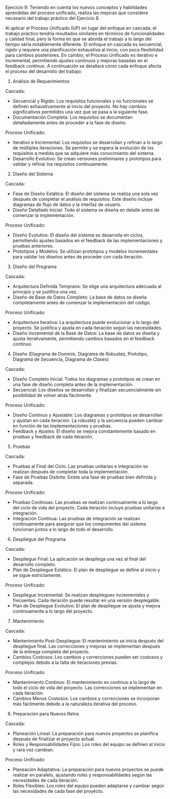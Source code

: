 Ejercicio 9: Teniendo en cuenta los nuevos conceptos y habilidades aprendidas del proceso unificado, realiza las mejoras que considere necesario del trabajo práctico del Ejercicio 8.

Al aplicar el Proceso Unificado (UP) en lugar del enfoque en cascada, el trabajo práctico tendría resultados similares en términos de funcionalidades y calidad final, pero la forma en que se aborda el trabajo a lo largo del tiempo sería notablemente diferente.
El enfoque en cascada es secuencial, rígido y requiere una planificación exhaustiva al inicio, con poca flexibilidad para cambios posteriores. En cambio, el Proceso Unificado es iterativo e incremental, permitiendo ajustes continuos y mejoras basadas en el feedback continuo.
A continuación se detallará cómo cada enfoque afecta el proceso del desarrollo del trabajo:

1. Análisis de Requerimientos

Cascada:
- Secuencial y Rígido: Los requisitos funcionales y no funcionales se definen exhaustivamente al inicio del proyecto. No hay cambios significativos permitidos una vez que se pasa a la siguiente fase.
- Documentación Completa: Los requisitos se documentan detalladamente antes de proceder a la fase de diseño.
  
Proceso Unificado:
- Iterativo e Incremental: Los requisitos se desarrollan y refinan a lo largo de múltiples iteraciones. Se permite y se espera la evolución de los requisitos a medida que se adquiere más conocimiento del sistema.
- Desarrollo Evolutivo: Se crean versiones preliminares y prototipos para validar y refinar los requisitos continuamente.

2. Diseño del Sistema

Cascada:
- Fase de Diseño Estática: El diseño del sistema se realiza una sola vez después de completar el análisis de requisitos. Este diseño incluye diagramas de flujo de datos y la interfaz de usuario.
- Diseño Detallado Inicial: Todo el sistema se diseña en detalle antes de comenzar la implementación.

Proceso Unificado:
- Diseño Evolutivo: El diseño del sistema se desarrolla en ciclos, permitiendo ajustes basados en el feedback de las implementaciones y pruebas anteriores.
- Prototipos y Modelos: Se utilizan prototipos y modelos incrementales para validar los diseños antes de proceder con cada iteración.

3. Diseño del Programa

Cascada:
- Arquitectura Definida Temprano: Se elige una arquitectura adecuada al principio y se justifica una vez.
- Diseño de Base de Datos Completo: La base de datos se diseña completamente antes de comenzar la implementación del código.

Proceso Unificado:
- Arquitectura Iterativa: La arquitectura puede evolucionar a lo largo del proyecto. Se justifica y ajusta en cada iteración según las necesidades.
- Diseño Incremental de la Base de Datos: La base de datos se diseña y ajusta iterativamente, permitiendo cambios basados en el feedback continuo.

4. Diseño 
(Diagrama de Dominio, Diagrama de Robustez, Prototipo, Diagrama de Secuencia, Diagrama de Clases)

Cascada:
- Diseño Completo Inicial: Todos los diagramas y prototipos se crean en una fase de diseño completa antes de la implementación.
- Secuencial: Los diseños se desarrollan y finalizan secuencialmente sin posibilidad de volver atrás fácilmente.

Proceso Unificado:
- Diseño Continuo y Ajustable: Los diagramas y prototipos se desarrollan y ajustan en cada iteración. La robustez y la secuencia pueden cambiar en función de las implementaciones y pruebas.
- Feedback y Ajustes: El diseño se mejora constantemente basado en pruebas y feedback de cada iteración.

5. Pruebas

Cascada:
- Pruebas al Final del Ciclo: Las pruebas unitarias e integración se realizan después de completar toda la implementación.
- Fase de Pruebas Distinta: Existe una fase de pruebas bien definida y separada.

Proceso Unificado:
- Pruebas Continuas: Las pruebas se realizan continuamente a lo largo del ciclo de vida del proyecto. Cada iteración incluye pruebas unitarias e integración.
- Integración Continua: Las pruebas de integración se realizan continuamente para asegurar que los componentes del sistema funcionan juntos a lo largo de todo el desarrollo.

6. Despliegue del Programa

Cascada:
- Despliegue Final: La aplicación se despliega una vez al final del desarrollo completo.
- Plan de Despliegue Estático: El plan de despliegue se define al inicio y se sigue estrictamente.

Proceso Unificado:
- Despliegue Incremental: Se realizan despliegues incrementales y frecuentes. Cada iteración puede resultar en una versión desplegable.
- Plan de Despliegue Evolutivo: El plan de despliegue se ajusta y mejora continuamente a lo largo del proyecto.

7. Mantenimiento

Cascada:
- Mantenimiento Post-Despliegue: El mantenimiento se inicia después del despliegue final. Las correcciones y mejoras se implementan después de la entrega completa del proyecto.
- Cambios Costosos: Los cambios y correcciones pueden ser costosos y complejos debido a la falta de iteraciones previas.

Proceso Unificado:
- Mantenimiento Continuo: El mantenimiento es continuo a lo largo de todo el ciclo de vida del proyecto. Las correcciones se implementan en cada iteración.
- Cambios Menos Costosos: Los cambios y correcciones se incorporan más fácilmente debido a la naturaleza iterativa del proceso.

8. Preparación para Nuevos Retos

Cascada:
- Planeación Lineal: La preparación para nuevos proyectos se planifica después de finalizar el proyecto actual.
- Roles y Responsabilidades Fijos: Los roles del equipo se definen al inicio y rara vez cambian.

Proceso Unificado:
- Planeación Adaptativa: La preparación para nuevos proyectos se puede realizar en paralelo, ajustando roles y responsabilidades según las necesidades de cada iteración.
- Roles Flexibles: Los roles del equipo pueden adaptarse y cambiar según las necesidades de cada fase del proyecto.

